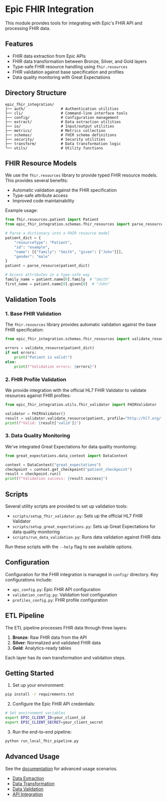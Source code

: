 # Epic FHIR Integration

This module provides tools for integrating with Epic's FHIR API and processing FHIR data.

## Features

- FHIR data extraction from Epic APIs
- FHIR data transformation between Bronze, Silver, and Gold layers
- Type-safe FHIR resource handling using `fhir.resources`
- FHIR validation against base specification and profiles
- Data quality monitoring with Great Expectations

## Directory Structure

```
epic_fhir_integration/
├── auth/                # Authentication utilities
├── cli/                 # Command-line interface tools
├── config/              # Configuration management
├── extract/             # Data extraction utilities
├── io/                  # Input/output utilities
├── metrics/             # Metrics collection
├── schemas/             # FHIR schema definitions
├── security/            # Security utilities
├── transform/           # Data transformation logic
└── utils/               # Utility functions
```

## FHIR Resource Models

We use the `fhir.resources` library to provide typed FHIR resource models. This provides several benefits:

- Automatic validation against the FHIR specification
- Type-safe attribute access
- Improved code maintainability

Example usage:

```python
from fhir.resources.patient import Patient
from epic_fhir_integration.schemas.fhir_resources import parse_resource

# Parse a dictionary into a FHIR resource model
patient_dict = {
    "resourceType": "Patient",
    "id": "example",
    "name": [{"family": "Smith", "given": ["John"]}],
    "gender": "male"
}
patient = parse_resource(patient_dict)

# Access attributes in a type-safe way
family_name = patient.name[0].family  # "Smith"
first_name = patient.name[0].given[0]  # "John"
```

## Validation Tools

### 1. Base FHIR Validation

The `fhir.resources` library provides automatic validation against the base FHIR specification:

```python
from epic_fhir_integration.schemas.fhir_resources import validate_resource

errors = validate_resource(patient_dict)
if not errors:
    print("Patient is valid!")
else:
    print(f"Validation errors: {errors}")
```

### 2. FHIR Profile Validation

We provide integration with the official HL7 FHIR Validator to validate resources against FHIR profiles:

```python
from epic_fhir_integration.utils.fhir_validator import FHIRValidator

validator = FHIRValidator()
result = validator.validate_resource(patient, profile="http://hl7.org/fhir/us/core/StructureDefinition/us-core-patient")
print(f"Valid: {result['valid']}")
```

### 3. Data Quality Monitoring

We've integrated Great Expectations for data quality monitoring:

```python
from great_expectations.data_context import DataContext

context = DataContext("great_expectations")
checkpoint = context.get_checkpoint("patient_checkpoint")
result = checkpoint.run()
print(f"Validation success: {result.success}")
```

## Scripts

Several utility scripts are provided to set up validation tools:

- `scripts/setup_fhir_validator.py`: Sets up the official HL7 FHIR Validator
- `scripts/setup_great_expectations.py`: Sets up Great Expectations for data quality monitoring
- `scripts/run_data_validation.py`: Runs data validation against FHIR data

Run these scripts with the `--help` flag to see available options.

## Configuration

Configuration for the FHIR integration is managed in `config/` directory. Key configurations include:

- `api_config.py`: Epic FHIR API configuration
- `validation_config.py`: Validation tool configuration
- `profiles_config.py`: FHIR profile configuration

## ETL Pipeline

The ETL pipeline processes FHIR data through three layers:

1. **Bronze**: Raw FHIR data from the API
2. **Silver**: Normalized and validated FHIR data
3. **Gold**: Analytics-ready tables

Each layer has its own transformation and validation steps.

## Getting Started

1. Set up your environment:

```bash
pip install -r requirements.txt
```

2. Configure the Epic FHIR API credentials:

```bash
# Set environment variables
export EPIC_CLIENT_ID=your_client_id
export EPIC_CLIENT_SECRET=your_client_secret
```

3. Run the end-to-end pipeline:

```bash
python run_local_fhir_pipeline.py
```

## Advanced Usage

See the [documentation](../docs/) for advanced usage scenarios.

- [Data Extraction](../docs/data_extraction.md)
- [Data Transformation](../docs/data_transformation.md)
- [Data Validation](../docs/howto_validation.md)
- [API Integration](../docs/api_integration.md) 